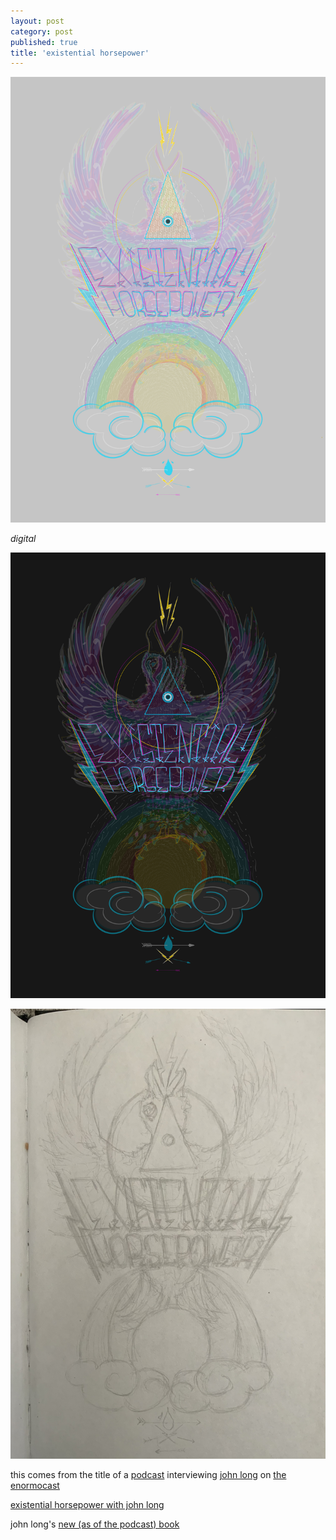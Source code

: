 ```yaml
---
layout: post
category: post
published: true
title: 'existential horsepower'
---
```

![existential horsepower light](/media/ehp/existential-horsepower-light.png)
<!--more-->
<span class=‘date’ style=‘float:right;’>*digital*</span>  
  
  
![existential horsepower dark](/media/ehp/existential-horsepower-dark.png)  
  
![existential horsepower sketch](/media/ehp/existential-horsepower-sketch.jpeg)  
  
  
this comes from the title of a [podcast][1] interviewing [john long][2] on [the enormocast][3]  
  
[existential horsepower with john long][1]  
  
  
john long's [new (as of the podcast) book][4]
  
  
[1]:https://enormocast.com/2021/07/enormocast-223-john-long-existential-horsepower/
[2]:https://en.wikipedia.org/wiki/John_Long_(climber)
[3]:https://enormocast.com
[4]:https://www.diangelopublications.com/books/icarus-syndrome?rq=icarus

